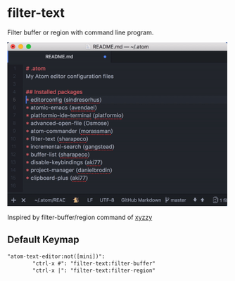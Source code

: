 filter-text
================================================================

Filter buffer or region with command line program.

<img alt="[Screencast]" src="https://github.com/sharapeco/github-images/blob/master/filter-text/filter-text.gif?raw=true" width="500">

Inspired by filter-buffer/region command of [xyzzy](http://xyzzy-022.github.io/)


Default Keymap
----------------------------------------------------------------

```
"atom-text-editor:not([mini])":
        "ctrl-x #": "filter-text:filter-buffer"
        "ctrl-x |": "filter-text:filter-region"
```
